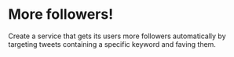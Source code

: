 # More followers!

Create a service that gets its users more followers automatically by targeting tweets containing a specific keyword and faving them. 